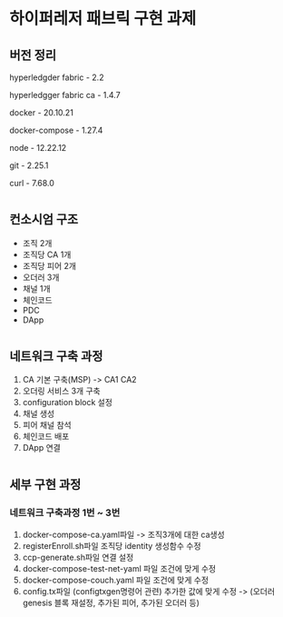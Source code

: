 # 하이퍼레저 패브릭 구현 과제
## 버전 정리

hyperledgder fabric - 2.2

hyperledgger fabric ca -  1.4.7

docker - 20.10.21

docker-compose - 1.27.4

node - 12.22.12

git  - 2.25.1

curl - 7.68.0

#
## 컨소시엄 구조
- 조직 2개
- 조직당 CA 1개
- 조직당 피어 2개
- 오더러 3개
- 채널 1개
- 체인코드
- PDC
- DApp

#
## 네트워크 구축 과정
1. CA 기본 구축(MSP) -> CA1 CA2
2. 오더링 서비스 3개 구축
3. configuration block 설정
4. 채널 생성
5. 피어 채널 참석
6. 체인코드 배포
7. DApp 연결

#
## 세부 구현 과정
### 네트워크 구축과정 1번 ~ 3번
1. docker-compose-ca.yaml파일 -> 조직3개에 대한 ca생성
2. registerEnroll.sh파일 조직당 identity 생성함수 수정
3. ccp-generate.sh파일 연결 설정
4. docker-compose-test-net-yaml 파일 조건에 맞게 수정
5. docker-compose-couch.yaml 파일 조건에 맞게 수정
6. config.tx파일 (configtxgen명령어 관련) 추가한 값에 맞게 수정 -> (오더러 genesis 블록 재설정, 추가된 피어, 추가된 오더러 등)